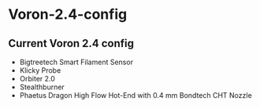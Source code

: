# Voron-2.4-config
## Current Voron 2.4 config
* Bigtreetech Smart Filament Sensor
* Klicky Probe
* Orbiter 2.0
* Stealthburner
* Phaetus Dragon High Flow Hot-End with 0.4 mm Bondtech CHT Nozzle
